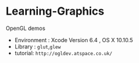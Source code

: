 # Learning-Graphics
OpenGL demos

* Environment : Xcode Version 6.4 , OS X 10.10.5
* Library : `glut`,`glew`
* tutorial:  `http://ogldev.atspace.co.uk/`

